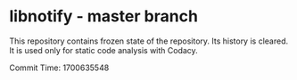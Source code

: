 # libnotify - master branch

This repository contains frozen state of the repository.
Its history is cleared. It is used only for static code
analysis with Codacy.

Commit Time: 1700635548